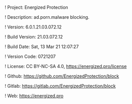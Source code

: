 ! Project: Energized Protection

! Description: ad.porn.malware blocking.

! Version: 6.0.1.21.03.072.12

! Build Version: 21.03.072.12

! Build Date: Sat, 13 Mar 21 12:07:27

! Version Code: 0721207

! License: CC BY-NC-SA 4.0, https://energized.pro/license

! Github: https://github.com/EnergizedProtection/block

! Gitlab: https://gitlab.com/EnergizedProtection/block


! Web: https://energized.pro
